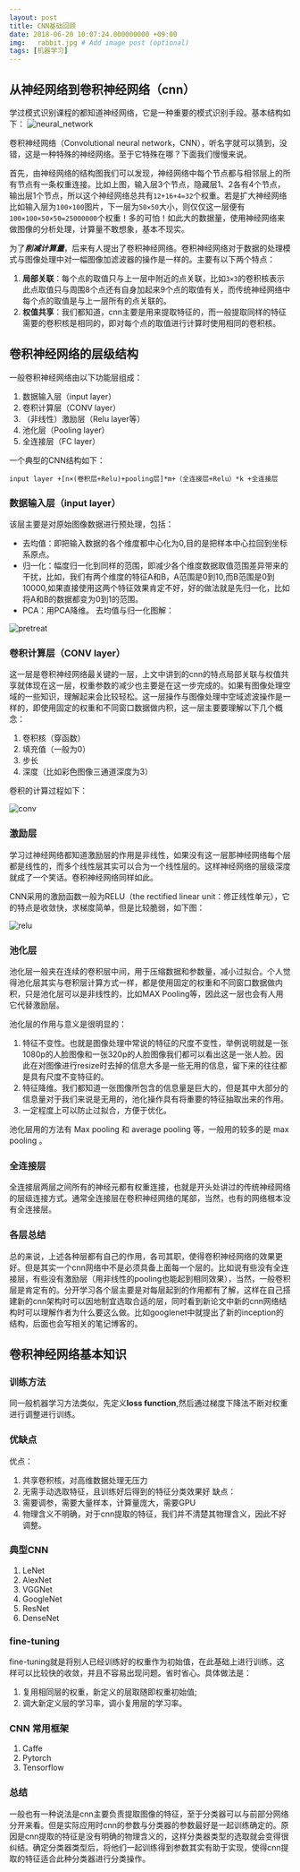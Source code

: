 ```yaml
---
layout: post
title: CNN基础回顾
date: 2018-06-20 10:07:24.000000000 +09:00
img:   rabbit.jpg # Add image post (optional)
tags: [机器学习]
---
```

## 从神经网络到卷积神经网络（cnn）
学过模式识别课程的都知道神经网络，它是一种重要的模式识别手段。基本结构如下：
![neural_network]({{site.baseurl}}/assets/img/cnn_base/neural_network.jpg)

卷积神经网络（Convolutional neural network，CNN），听名字就可以猜到，没错，这是一种特殊的神经网络。至于它特殊在哪？下面我们慢慢来说。

首先，由神经网络的结构图我们可以发现，神经网络中每个节点都与相邻层上的所有节点有一条权重连接。比如上图，输入层3个节点，隐藏层1、2各有4个节点，输出层1个节点，所以这个神经网络总共有`12+16+4=32`个权重。若是扩大神经网络比如输入层为`100×100`图片，下一层为`50×50`大小，则仅仅这一层便有`100×100×50×50=25000000`个权重！多的可怕！如此大的数据量，使用神经网络来做图像的分析处理，计算量不敢想象，基本不现实。

为了***削减计算量***，后来有人提出了卷积神经网络。卷积神经网络对于数据的处理模式与图像处理中对一幅图像加滤波器的操作是一样的。主要有以下两个特点：
1. **局部关联**：每个点的取值只与上一层中附近的点关联，比如`3×3`的卷积核表示此点取值只与周围8个点还有自身加起来9个点的取值有关，而传统神经网络中每个点的取值是与上一层所有的点关联的。
2. **权值共享**：我们都知道，cnn主要是用来提取特征的，而一般提取同样的特征需要的卷积核是相同的，即对每个点的取值进行计算时使用相同的卷积核。

## 卷积神经网络的层级结构
一般卷积神经网络由以下功能层组成：
1. 数据输入层（input layer）
2. 卷积计算层（CONV layer）
3. （非线性）激励层（Relu layer等）
4. 池化层（Pooling layer）
5. 全连接层（FC layer）

一个典型的CNN结构如下：

	input layer +[n×(卷积层+Relu)+pooling层]*m+（全连接层+Relu）*k +全连接层

### 数据输入层（input layer）
该层主要是对原始图像数据进行预处理，包括：

- 去均值：即把输入数据的各个维度都中心化为0,目的是把样本中心拉回到坐标系原点。
- 归一化：幅度归一化到同样的范围，即减少各个维度数据取值范围差异带来的干扰，比如，我们有两个维度的特征A和B，A范围是0到10,而B范围是0到10000,如果直接使用这两个特征效果肯定不好，好的做法就是先归一化，比如将A和B的数据都变为0到1的范围。
- PCA：用PCA降维。
去均值与归一化图解：

![pretreat]({{site.baseurl}}/assets/img/cnn_base/pretreat.jpg)

### 卷积计算层（CONV layer）
这一层是卷积神经网络最关键的一层，上文中讲到的cnn的特点局部关联与权值共享就体现在这一层，权重参数的减少也主要是在这一步完成的。如果有图像处理空域的一些知识，理解起来会比较轻松。这一层操作与图像处理中空域滤波操作是一样的，即使用固定的权重和不同窗口数据做内积，这一层主要要理解以下几个概念：
1. 卷积核（穿函数）
2. 填充值（一般为0）
3. 步长
4. 深度（比如彩色图像三通道深度为3）

卷积的计算过程如下：

![conv]({{site.baseurl}}/assets/img/cnn_base/conv.gif)

### 激励层
学习过神经网络都知道激励层的作用是非线性，如果没有这一层那神经网络每个层都是线性的，而多个线性层其实可以合为一个线性层的。这样神经网络的层级深度就成了一个笑话。卷积神经网络同样如此。

CNN采用的激励函数一般为RELU（the rectified linear unit：修正线性单元），它的特点是收敛快，求梯度简单，但是比较脆弱，如下图：

![relu]({{site.baseurl}}/assets/img/cnn_base/relu.png)

### 池化层
池化层一般夹在连续的卷积层中间，用于压缩数据和参数量，减小过拟合。个人觉得池化层其实与卷积层计算方式一样，都是使用固定的权重和不同窗口数据做内积，只是池化层可以是非线性的，比如MAX Pooling等，因此这一层也会有人用它代替激励层。

池化层的作用与意义是很明显的：
1. 特征不变性。也就是图像处理中常说的特征的尺度不变性，举例说明就是一张1080p的人脸图像和一张320p的人脸图像我们都可以看出这是一张人脸。因此在对图像进行resize时去掉的信息大多是一些无用的信息，留下来的往往都是具有尺度不变特征的。
2. 特征降维。我们都知道一张图像所包含的信息量是巨大的，但是其中大部分的信息量对于我们来说是无用的，池化操作具有将重要的特征抽取出来的作用。
3. 一定程度上可以防止过拟合，方便于优化。

池化层用的方法有 Max pooling 和 average pooling 等，一般用的较多的是 max pooling 。

### 全连接层
全连接层两层之间所有的神经元都有权重连接，也就是开头处讲过的传统神经网络的层级连接方式。通常全连接层在卷积神经网络的尾部，当然，也有的网络根本没有全连接层。

### 各层总结
总的来说，上述各种层都有自己的作用，各司其职，使得卷积神经网络的效果更好。但是其实一个cnn网络中不是必须具备上面每一个层的。比如说有些没有全连接层，有些没有激励层（用非线性的pooling也能起到相同效果），当然，一般卷积层是肯定有的。分开学习各个层主要是对每层起到的作用都有了解，这样在自己搭建新的cnn架构时可以因地制宜选取合适的层，同时看到新论文中新的cnn网络结构时可以理解作者为什么要这么做。比如googlenet中就提出了新的inception的结构，后面也会写相关的笔记博客的。

## 卷积神经网络基本知识
### 训练方法
同一般机器学习方法类似，先定义**loss function**,然后通过梯度下降法不断对权重进行调整进行训练。

### 优缺点
优点：
1. 共享卷积核，对高维数据处理无压力
2. 无需手动选取特征，且训练好后得到的特征分类效果好
缺点：
1. 需要调参，需要大量样本，计算量庞大，需要GPU
2. 物理含义不明确，对于cnn提取的特征，我们并不清楚其物理含义，因此不好调整。

### 典型CNN
1. LeNet
2. AlexNet
3. VGGNet
4. GoogleNet
5. ResNet
6. DenseNet

### fine-tuning
fine-tuning就是将别人已经训练好的权重作为初始值，在此基础上进行训练，这样可以比较快的收敛，并且不容易出现问题。省时省心。具体做法是：
1. 复用相同层的权重，新定义的层取随即权重初始值;
2. 调大新定义层的学习率，调小复用层的学习率。

### CNN 常用框架
1. Caffe
2. Pytorch
3. Tensorflow

### 总结
一般也有一种说法是cnn主要负责提取图像的特征，至于分类器可以与前部分网络分开来看。但是实际应用时cnn的参数与分类器的参数最好是一起训练确定的。原因是cnn提取的特征是没有明确的物理含义的，这样分类器类型的选取就会变得很纠结。确定分类器类型后，将他们一起训练得到参数其实有助于实现，使得cnn提取的特征适合此种分类器进行分类操作。
